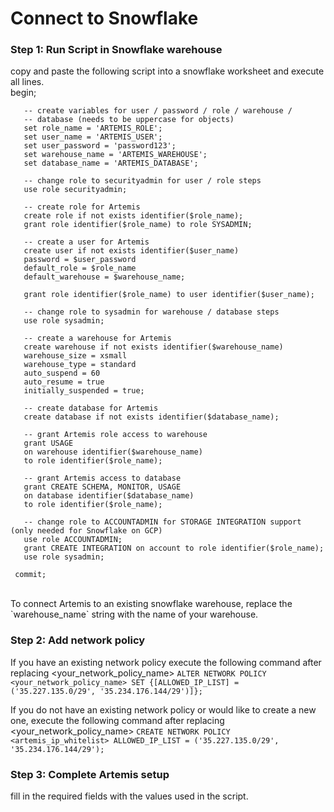# Connect to Snowflake

### Step 1: Run Script in Snowflake warehouse
copy and paste the following script into a snowflake worksheet and execute all lines. 
	<br>
	begin;

	   -- create variables for user / password / role / warehouse / 		
	   -- database (needs to be uppercase for objects)
	   set role_name = 'ARTEMIS_ROLE';
	   set user_name = 'ARTEMIS_USER';
	   set user_password = 'password123';
	   set warehouse_name = 'ARTEMIS_WAREHOUSE';
	   set database_name = 'ARTEMIS_DATABASE';

	   -- change role to securityadmin for user / role steps
	   use role securityadmin;

	   -- create role for Artemis
	   create role if not exists identifier($role_name);
	   grant role identifier($role_name) to role SYSADMIN;

	   -- create a user for Artemis
	   create user if not exists identifier($user_name)
	   password = $user_password
	   default_role = $role_name
	   default_warehouse = $warehouse_name;

	   grant role identifier($role_name) to user identifier($user_name);

	   -- change role to sysadmin for warehouse / database steps
	   use role sysadmin;

	   -- create a warehouse for Artemis
	   create warehouse if not exists identifier($warehouse_name)
	   warehouse_size = xsmall
	   warehouse_type = standard
	   auto_suspend = 60
	   auto_resume = true
	   initially_suspended = true;

	   -- create database for Artemis
	   create database if not exists identifier($database_name);

	   -- grant Artemis role access to warehouse
	   grant USAGE
	   on warehouse identifier($warehouse_name)
	   to role identifier($role_name);

	   -- grant Artemis access to database
	   grant CREATE SCHEMA, MONITOR, USAGE
	   on database identifier($database_name)
	   to role identifier($role_name);

	   -- change role to ACCOUNTADMIN for STORAGE INTEGRATION support (only needed for Snowflake on GCP)
	   use role ACCOUNTADMIN;
	   grant CREATE INTEGRATION on account to role identifier($role_name);
	   use role sysadmin;

	 commit;

<br>
To connect Artemis to an existing snowflake warehouse, replace the `warehouse_name` string with the name of your warehouse. 

<br>

### Step 2: Add network policy
If you have an existing network policy execute the following command after replacing <your_network_policy_name>
`ALTER NETWORK POLICY <your_network_policy_name> SET {[ALLOWED_IP_LIST] = ('35.227.135.0/29', '35.234.176.144/29')]};`

If you do not have an existing network policy or would like to create a new one, execute the following command after replacing <your_network_policy_name>
`CREATE NETWORK POLICY <artemis_ip_whitelist> ALLOWED_IP_LIST = ('35.227.135.0/29', '35.234.176.144/29');`
<br>

### Step 3: Complete Artemis setup
fill in the required fields with the values used in the script. 
